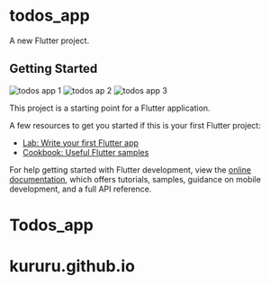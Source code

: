 # todos_app

A new Flutter project.

## Getting Started
![todos app 1](https://github.com/kururu-abdo/Todos_app/assets/45058799/6cedfa9b-3f09-4615-b2d9-7c94e2fb6d4f)
![todos ap 2](https://github.com/kururu-abdo/Todos_app/assets/45058799/64eeab7a-ae58-4bb6-a625-b47111bd99a9)
![todos app 3](https://github.com/kururu-abdo/Todos_app/assets/45058799/d613d1db-eb0f-44b3-945f-91e9c40b5920)

This project is a starting point for a Flutter application.

A few resources to get you started if this is your first Flutter project:

- [Lab: Write your first Flutter app](https://docs.flutter.dev/get-started/codelab)
- [Cookbook: Useful Flutter samples](https://docs.flutter.dev/cookbook)

For help getting started with Flutter development, view the
[online documentation](https://docs.flutter.dev/), which offers tutorials,
samples, guidance on mobile development, and a full API reference.
# Todos_app
# kururu.github.io
